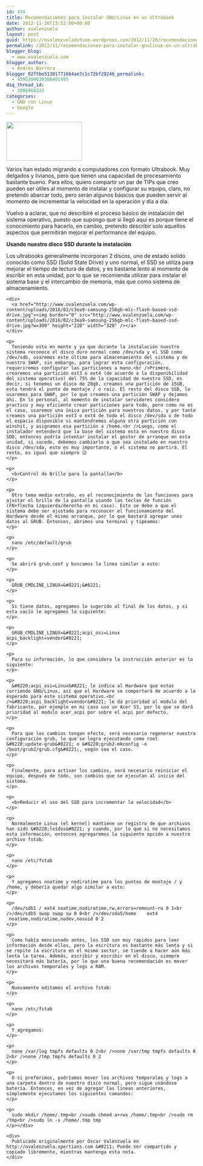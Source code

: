 ```yaml
---
id: 474
title: Recomendaciones para instalar GNU/Linux en un Ultrabook
date: 2012-11-26T13:52:00+00:00
author: ovalenzuela
layout: post
guid: https://ovalenzueladotcom.wordpress.com/2012/11/26/recomendaciones-para-instalar-gnulinux-en-un-ultrabook
permalink: /2012/11/recomendaciones-para-instalar-gnulinux-en-un-ultrabook.html
blogger_blog:
  - www.ovalenzuela.com
blogger_author:
  - Andrés Barrera
blogger_02f5be51301771664ae7c1c72bf29246_permalink:
  - 4595394839386401455
dsq_thread_id:
  - 3086968323
categories:
  - GNU con Linux
  - Google
---
```

<div>
  <div>
    <a href="http://www.ovalenzuela.com/wp-content/uploads/2016/02/a9cf2-acer_aspire_s3.jpg"><img border="0" src="http://www.ovalenzuela.com/wp-content/uploads/2016/02/a9cf2-acer_aspire_s3.jpg?w=300" height="103" width="200" /></a>
  </div>
  
  <p>
    Varios han estado migrando a computadores con formato Ultrabook. Muy delgados y livianos, pero que tienen una capacidad de procesamiento bastante bueno. Para ellos, quiero compartir un par de TIPs que creo pueden ser útiles al momento de instalar y configurar su equipo, claro, no pretendo abarcar todo, pero serán algunos básicos que pueden servir al momento de incrementar la velocidad en la operación y día a día.
  </p>
  
  <p>
    Vuelvo a aclarar, que no describiré el proceso básico de instalación del sistema operativo, puesto que supongo que si llegó aquí es porque tiene el conocimiento para hacerlo, en cambio, pretendo describir solo aquellos aspectos que permitirán mejorar el performance del equipo.
  </p>
  
  <p>
    <b>Usando nuestro disco SSD durante la instalación</b>
  </p>
  
  <p>
    Los ultrabooks generalmente incorporan 2 discos, uno de estado solido conocido como SSD (Solid State Drive) y uno normal, el SSD se utiliza para mejorar el tiempo de lectura de datos, y es bastante lento al momento de escribir en esta unidad, por lo que se recomienda utilizar para instalar el sistema base y el intercambio de memoria, más que como sistema de almacenamiento. 
    
    <div>
      <a href="http://www.ovalenzuela.com/wp-content/uploads/2016/02/c3ea9-samsung-256gb-mlc-flash-based-ssd-drive.jpg"><img border="0" src="http://www.ovalenzuela.com/wp-content/uploads/2016/02/c3ea9-samsung-256gb-mlc-flash-based-ssd-drive.jpg?w=300" height="220" width="320" /></a>
    </div>
    
    <p>
      Teniendo esto en mente y ya que durante la instalación nuestro sistema reconoce el disco duro normal como /dev/sda y el SSD como /dev/sdb, usaremos este último para almacenamiento del sistema y de nuestro SWAP, sin embargo, para lograr esta configuración, requeriremos configurar las particiones a mano.<br />Primero, crearemos una partición ext3 o ext4 (de acuerdo a la disponibilidad del sistema operativo) del 75% de la capacidad de nuestro SSD, es decir, si tenemos un disco de 20gb, creamos una partición de 15GB, esta tendrá el punto de montaje / o raíz. El resto del disco SSD, lo usaremos para SWAP, por lo que creamos una partición SWAP y dejamos ahí. En lo personal, al momento de instalar servidores considero practico y muy eficiente crear particiones para todo, pero como no es el caso, usaremos una única partición para nuestros datos, y por tanto creamos una partición ext3 o ext4 de todo el disco /dev/sda o de todo el espacio disponible si mantendremos alguna otra partición con winshit, y asignamos esa partición a /home.<br />Luego, como el instalador entenderá que la base del sistema esta en nuestro disco SDD, entonces podría intentar instalar el gestor de arranque en esta unidad, si sucede, debemos cambiarlo a que sea instalado en nuestro disco /dev/sda, esto es muy importante, o el sistema no partirá. El resto, es igual que siempre 😉
    </p>
    
    <p>
      <b>Control de Brillo para la pantalla</b>
    </p>
    
    <p>
      Otro tema medio extraño, es el reconocimiento de las funciones para ajustar el brillo de la pantalla usando las teclas de función (FN+flecha izquierda/derecha en mi caso). Esto se debe a que el sistema debe ser ajustado para reconocer el funcionamiento del Hardware desde el mismo arranque, por lo que bastará agregar unos datos al GRUB. Entonces, abrimos una terminal y tipeamos:
    </p>
    
    <p>
      nano /etc/default/grub
    </p>
    
    <p>
      Se abrirá grub.conf y buscamos la linea similar a esto:
    </p>
    
    <p>
      GRUB_CMDLINE_LINUX=&#8221;&#8221;
    </p>
    
    <p>
      Si tiene datos, agregamos lo sugerido al final de los datos, y si esta vacío le agregamos lo siguiente:
    </p>
    
    <p>
      GRUB_CMDLINE_LINUX=&#8221;acpi_osi=Linux acpi_backlight=vendor&#8221;
    </p>
    
    <p>
      Para su información, lo que considera la instrucción anterior es lo siguiente:
    </p>
    
    <p>
      &#8220;acpi_osi=Linux&#8221; le indica al Hardware que estas corriendo GNU/Linux, así que el Hardware se comportará de acuerdo a lo esperado para este sistema operativo.<br />&#8220;acpi_backlight=vendor&#8221; le da prioridad al modulo del fabricante, por ejemplo en mi caso uso un Acer S3, por lo que se dará prioridad al modulo acer_acpi por sobre el acpi por defecto.
    </p>
    
    <p>
      Para que los cambios tengan efecto, será necesario regenerar nuestra configuración grub, lo que se logra ejecutando como root &#8220;update-grub&#8221; o &#8220;grub2-mkconfig -o /boot/grub2/grub.cfg&#8221;, según sea el caso.
    </p>
    
    <p>
      Finalmente, para activar los cambios, será necesario reiniciar el equipo, después de todo, son cambios que se ejecutan al inicio del sistema.
    </p>
    
    <p>
      <b>Reducir el uso del SSD para incrementar la velocidad</b>
    </p>
    
    <p>
      Normalmente Linux (el kernel) mantiene un registro de que archivos han sido &#8220;leídos&#8221; y cuando, por lo que si no necesitamos esta información, entonces agregaremos la siguiente opción a nuestro archivo fstab:
    </p>
    
    <p>
      nano /etc/fstab
    </p>
    
    <p>
      Y agregamos noatime y nodiratime para los puntos de montaje / y /home, y debería quedar algo similar a esto:
    </p>
    
    <p>
      /dev/sdb1 / ext4 noatime,nodiratime,rw,errors=remount-ro 0 1<br />/dev/sdb5 swap swap sw 0 0<br />/dev/sda5/home    ext4    noatime,nodiratime,nodev,nosuid 0 2
    </p>
    
    <p>
      Como había mencionado antes, los SSD son muy rapidos para leer información desde ellos, pero la escritura es bastante más lenta y si se repite la escritura en el mismo sector, se tiende a hacer aún más lenta la tarea. Además, escribir y escribir en el disco, siempre necesitará más batería, por lo que una buena recomendación es mover los archivos temporales y logs a RAM.
    </p>
    
    <p>
      Nuevamente editamos el archivo fstab:
    </p>
    
    <p>
      nano /etc/fstab
    </p>
    
    <p>
      Y agregamos:
    </p>
    
    <p>
      none /var/log tmpfs defaults 0 2<br />none /var/tmp tmpfs defaults 0 2<br />none /tmp tmpfs defaults 0 2
    </p>
    
    <p>
      O si preferimos, podríamos mover los archivos temporales y logs a una carpeta dentro de nuestro disco normal, pero sigue usándose batería. Entonces, en vez de agregar las lineas anteriores, simplemente ejecutamos los siguientes comandos:
    </p>
    
    <p>
      sudo mkdir /home/.tmp<br />sudo chmod a+rwx /home/.tmp<br />sudo rm /tmp<br />sudo ln -s /home/.tmp tmp
    </p></div> 
    
    <div>
      Publicado originalmente por Oscar Valenzuela en http://ovalenzuela.xpertians.com &#8211; Puede ser compartido y copiado libremente, mientras mantenga esta nota.
    </div>